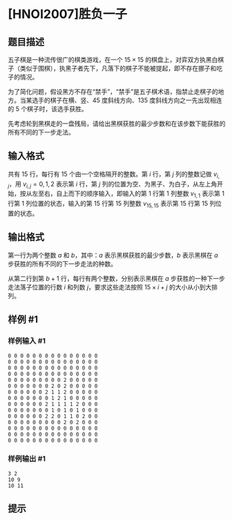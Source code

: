 # [HNOI2007]胜负一子

## 题目描述

五子棋是一种流传很广的棋类游戏，在一个 $15\times 15$ 的棋盘上，对弈双方执黑白棋子（类似于围棋），执黑子者先下，凡落下的棋子不能被提起，即不存在挪子和吃子的情况。

为了简化问题，假设黑方不存在“禁手”，“禁手”是五子棋术语，指禁止走棋子的地方。当某选手的棋子在横、竖、$45$ 度斜线方向、$135$ 度斜线方向之一先出现相连的 $5$ 个棋子时，该选手获胜。

先考虑轮到黑棋走的一盘残局，请给出黑棋获胜的最少步数和在该步数下能获胜的所有不同的下一步走法。

## 输入格式

共有 $15$ 行，每行有 $15$ 个由一个空格隔开的整数。第 $i$ 行，第 $j$ 列的整数记做 $v_{i,j}$，用 $v_{i,j}=0,1,2$ 表示第 $i$ 行，第 $j$ 列的位置为空、为黑子、为白子，从左上角开始，按从左至右，自上而下的顺序输入，即输入的第 $1$ 行第 $1$ 列整数 $v_{1,1}$ 表示第 $1$ 行第 $1$ 列位置的状态，输入的第 $15$ 行第 $15$ 列整数 $v_{15,15}$ 表示第 $15$ 行第 $15$ 列位置的状态。

## 输出格式

第一行为两个整数 $a$ 和 $b$，其中：$a$ 表示黑棋获胜的最少步数，$b$ 表示黑棋在 $a$ 步获胜的所有不同的下一步走法的种数。

从第二行到第 $b+1$ 行，每行有两个整数，分别表示黑棋在 $a$ 步获胜的一种下一步走法落子位置的行数 $i$ 和列数 $j$，要求这些走法按照 $15\times i+j$ 的大小从小到大排列。

## 样例 #1

### 样例输入 #1
```
0 0 0 0 0 0 0 0 0 0 0 0 0 0 0
0 0 0 0 0 0 0 0 0 0 0 0 0 0 0
0 0 0 0 0 0 0 0 0 0 0 0 0 0 0
0 0 0 0 0 0 0 0 0 0 0 0 0 0 0
0 0 0 0 0 0 0 0 0 2 0 0 0 0 0
0 0 0 0 0 0 0 2 0 2 0 0 0 0 0
0 0 0 0 0 0 2 1 1 2 0 0 0 0 0
0 0 0 0 0 0 0 1 2 1 0 0 0 0 0
0 0 0 0 0 0 2 1 1 1 1 2 0 0 0
0 0 0 0 0 0 0 1 0 1 0 1 0 0 0
0 0 0 0 0 0 2 2 0 1 1 0 2 0 0
0 0 0 0 0 0 0 0 0 2 0 2 0 0 0
0 0 0 0 0 0 0 0 0 0 0 0 0 0 0
0 0 0 0 0 0 0 0 0 0 0 0 0 0 0
0 0 0 0 0 0 0 0 0 0 0 0 0 0 0
```

### 样例输出 #1

```
3 2
10 9
10 11
```

## 提示



